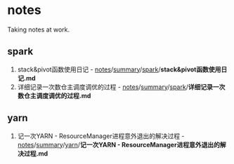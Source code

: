 # notes
Taking notes at work.

## spark

1. stack&pivot函数使用日记 - [notes](https://github.com/jiandongchen/notes)/[summary](https://github.com/jiandongchen/notes/tree/main/summary)/[spark](https://github.com/jiandongchen/notes/tree/main/summary/spark)/**stack&pivot函数使用日记.md**
2. 详细记录一次数仓主调度调优的过程 - [notes](https://github.com/jiandongchen/notes)/[summary](https://github.com/jiandongchen/notes/tree/main/summary)/[spark](https://github.com/jiandongchen/notes/tree/main/summary/spark)/**详细记录一次数仓主调度调优的过程.md**

## yarn

1. 记一次YARN - ResourceManager进程意外退出的解决过程 - [notes](https://github.com/jiandongchen/notes)/[summary](https://github.com/jiandongchen/notes/tree/main/summary)/[yarn](https://github.com/jiandongchen/notes/tree/main/summary/yarn)/**记一次YARN - ResourceManager进程意外退出的解决过程.md**